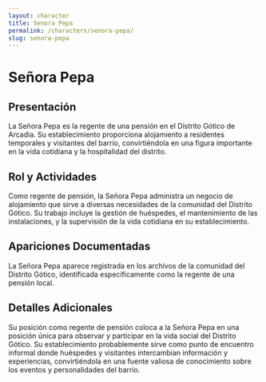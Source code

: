 ```yaml
---
layout: character
title: Senora Pepa
permalink: /characters/senora-pepa/
slug: senora-pepa
---
```


# Señora Pepa

## Presentación
La Señora Pepa es la regente de una pensión en el Distrito Gótico de Arcadia. Su establecimiento proporciona alojamiento a residentes temporales y visitantes del barrio, convirtiéndola en una figura importante en la vida cotidiana y la hospitalidad del distrito.

## Rol y Actividades
Como regente de pensión, la Señora Pepa administra un negocio de alojamiento que sirve a diversas necesidades de la comunidad del Distrito Gótico. Su trabajo incluye la gestión de huéspedes, el mantenimiento de las instalaciones, y la supervisión de la vida cotidiana en su establecimiento.

## Apariciones Documentadas
La Señora Pepa aparece registrada en los archivos de la comunidad del Distrito Gótico, identificada específicamente como la regente de una pensión local.

## Detalles Adicionales
Su posición como regente de pensión coloca a la Señora Pepa en una posición única para observar y participar en la vida social del Distrito Gótico. Su establecimiento probablemente sirve como punto de encuentro informal donde huéspedes y visitantes intercambian información y experiencias, convirtiéndola en una fuente valiosa de conocimiento sobre los eventos y personalidades del barrio.